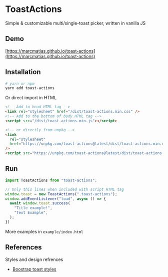 # ToastActions

Simple & customizable multi/single-toast picker, written in vanilla JS

## Demo

[https://marcmatias.github.io/toast-actions](https://marcmatias.github.io/toast-actions)

## Installation

```bash
# yarn or npm
yarn add toast-actions
```

Or direct import in HTML

```html
<!-- Add to head HTML tag -->
<link rel="stylesheet" href="/dist/toast-actions.min.css" />
<!-- Add to the bottom of body HTML tag -->
<script src="/dist/toast-actions.min.js"></script>

<!-- or directly from unpkg -->
<link
  rel="stylesheet"
  href="https://unpkg.com/toast-actions@latest/dist/toast-actions.min.css"
/>
<script src="https://unpkg.com/toast-actions@latest/dist/toast-actions.min.js"></script>
```

## Run

```js
import ToastActions from "toast-actions";

// Only this lines when included with script HTML tag
window.toast = new ToastActions(".toast-actions");
window.addEventListener("load", async () => {
  await window.toast.success(
    "Title example!",
    "Text Example",
  );
})
```

More examples in `example/index.html`

## References

Styles and design refrences
- [Boostrap toast styles](https://getbootstrap.com/docs/5.2/components/toasts/#examples)
